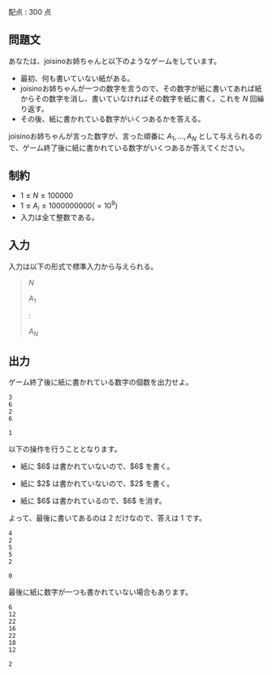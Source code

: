 配点 : $300$ 点

## 問題文

あなたは、joisinoお姉ちゃんと以下のようなゲームをしています。

- 最初、何も書いていない紙がある。
- joisinoお姉ちゃんが一つの数字を言うので、その数字が紙に書いてあれば紙からその数字を消し、書いていなければその数字を紙に書く。これを $N$ 回繰り返す。
- その後、紙に書かれている数字がいくつあるかを答える。

joisinoお姉ちゃんが言った数字が、言った順番に $A_1, ... ,A_N$ として与えられるので、ゲーム終了後に紙に書かれている数字がいくつあるか答えてください。

## 制約

- $1 \leq N \leq 100000$
- $1 \leq A_i \leq 1000000000(=10^9)$
- 入力は全て整数である。

## 入力

入力は以下の形式で標準入力から与えられる。

> $N$
> 
> $A_1$
> 
> $:$
> 
> $A_N$

## 出力

ゲーム終了後に紙に書かれている数字の個数を出力せよ。

```input1
3
6
2
6
```

```output1
1
```

以下の操作を行うこととなります。

- <p>紙に $6$ は書かれていないので、$6$ を書く。</p>
- <p>紙に $2$ は書かれていないので、$2$ を書く。</p>
- <p>紙に $6$ は書かれているので、$6$ を消す。</p>

よって、最後に書いてあるのは $2$ だけなので、答えは $1$ です。

```input2
4
2
5
5
2
```

```output2
0
```

最後に紙に数字が一つも書かれていない場合もあります。

```input3
6
12
22
16
22
18
12
```

```output3
2
```